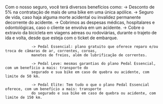 Com o nosso seguro, você terá diversos benefícios como:
                -> Desconto de 5% na contratação de mais de uma bike em uma única apólice.
                -> Seguro de vida, caso haja alguma morte acidental ou invalidez permanente decorrente do acidente.
                -> Cobrimos as despesas médicas, hospitalares e odontológicas, caso o cliente se envolva em um acidente.
                -> Cobre o extravio da bicicleta em viagens aéreas ou rodoviárias, durante o trajeto de ida e volta, 
                desde que esteja com o ticket de embarque.

                -> Pedal Essencial: plano gratuito que oferece reparo e/ou troca de câmaras de ar, correntes, coroas, 
                manetes de freios, além de lubrificação de correntes.

                -> Pedal Leve: mesmas garantias do plano Pedal Essencial, com um benefício a mais: transporte do 
                segurado e sua bike em caso de quebra ou acidente, com limite de 50 km.

                -> Pedal Elite: Tem tudo o que o plano Pedal Essencial oferece, com um benefício a mais: transporte 
                do segurado e sua bike em caso de quebra ou acidente, com limite de 150 km.